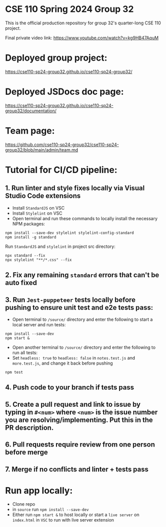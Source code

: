# CSE 110 Spring 2024 Group 32
This is the official production repository for group 32's quarter-long CSE 110 project.

Final private video link: https://www.youtube.com/watch?v=kg9HB47AquM

# Deployed group project:
https://cse110-sp24-group32.github.io/cse110-sp24-group32/

# Deployed JSDocs doc page:
https://cse110-sp24-group32.github.io/cse110-sp24-group32/documentation/

# Team page: 
https://github.com/cse110-sp24-group32/cse110-sp24-group32/blob/main/admin/team.md

# Tutorial for CI/CD pipeline:

## 1. Run linter and style fixes locally via Visual Studio Code extensions
- Install `StandardJS` on VSC 
- Install `Stylelint` on VSC
- Open terminal and run these commands to locally install the necessary NPM packages:
```
npm install --save-dev stylelint stylelint-config-standard
npm install -g standard
```

Run `StandardJS` and `stylelint` in project src directory:
```
npx standard --fix
npx stylelint "**/*.css" --fix
```

## 2. Fix any remaining `standard` errors that can't be auto fixed

## 3. Run `Jest-puppeteer` tests locally before pushing to ensure unit test and e2e tests pass:
- Open terminal to `/source/` directory and enter the following to start a local server and run tests:
```
npm install --save-dev
npm start &
```
- Open another terminal to `/source/` directory and enter the following to run all tests:
- Set `headless: true` to `headless: false` in `notes.test.js` and `more.test.js`, and change it back before pushing
```
npm test
```

## 4. Push code to your branch if tests pass

## 5. Create a pull request and link to issue by typing in ` #<num> ` where `<num>` is the issue number you are resolving/implementing. Put this in the PR description.

## 6. Pull requests require review from one person before merge

## 7. Merge if no conflicts and linter + tests pass

# Run app locally:

- Clone repo
- in `source` run `npm install --save-dev`
- Either run `npm start &` to host locally or start a `live server` on `index.html` in `VSC` to run with live server extension


